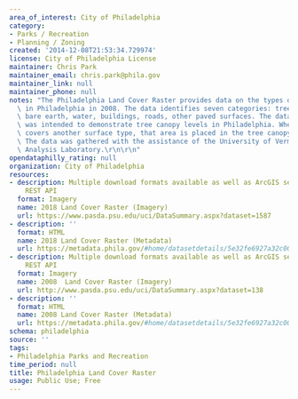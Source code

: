 ```yaml
---
area_of_interest: City of Philadelphia
category:
- Parks / Recreation
- Planning / Zoning
created: '2014-12-08T21:53:34.729974'
license: City of Philadelphia License
maintainer: Chris Park
maintainer_email: chris.park@phila.gov
maintainer_link: null
maintainer_phone: null
notes: "The Philadelphia Land Cover Raster provides data on the types of surfaces\
  \ in Philadelphia in 2008. The data identifies seven categories: tree canopy, grass/shrub,\
  \ bare earth, water, buildings, roads, other paved surfaces. The data primarily\
  \ was intended to demonstrate tree canopy levels in Philadelphia. When tree canopy\
  \ covers another surface type, that area is placed in the tree canopy category.\
  \ The data was gathered with the assistance of the University of Vermont Spatial\
  \ Analysis Laboratory.\r\n\r\n"
opendataphilly_rating: null
organization: City of Philadelphia
resources:
- description: Multiple download formats available as well as ArcGIS services and
    REST API
  format: Imagery
  name: 2018 Land Cover Raster (Imagery)
  url: https://www.pasda.psu.edu/uci/DataSummary.aspx?dataset=1587
- description: ''
  format: HTML
  name: 2018 Land Cover Raster (Metadata)
  url: https://metadata.phila.gov/#home/datasetdetails/5e32fe6927a32c0018b07da1/representationdetails/5e32fe6d27a32c0018b07dab/
- description: Multiple download formats available as well as ArcGIS services and
    REST API
  format: Imagery
  name: 2008  Land Cover Raster (Imagery)
  url: http://www.pasda.psu.edu/uci/DataSummary.aspx?dataset=138
- description: ''
  format: HTML
  name: 2008 Land Cover Raster (Metadata)
  url: https://metadata.phila.gov/#home/datasetdetails/5e32fe6927a32c0018b07da1/representationdetails/55438a7f9b989a05172d0cf2/
schema: philadelphia
source: ''
tags:
- Philadelphia Parks and Recreation
time_period: null
title: Philadelphia Land Cover Raster
usage: Public Use; Free
---
```

